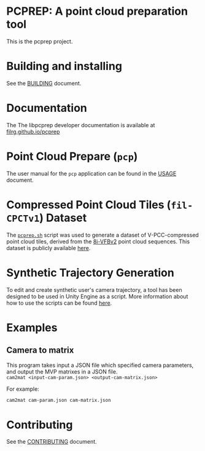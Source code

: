 # PCPREP: A point cloud preparation tool

This is the pcprep project.

# Building and installing

See the [BUILDING](https://github.com/filrg/pcprep/BUILDING.md) document.

# Documentation

The The libpcprep developer documentation is available at [filrg.github.io/pcprep](https://filrg.github.io/pcprep) 

# Point Cloud Prepare (`pcp`)

The user manual for the `pcp` application can be found in the [USAGE](https://github.com/filrg/pcprep/USAGE.md) document.

# Compressed Point Cloud Tiles (`fil-CPCTv1`) Dataset  

The [`pcprep.sh`](pcprep.sh) script was used to generate a dataset of V-PCC-compressed point cloud tiles, derived from the [8i-VFBv2](http://plenodb.jpeg.org/pc/8ilabs) point cloud sequences. This dataset is publicly available [here](https://drive.google.com/drive/folders/1qQp4go6xP--utvJNhyrMi8RexRt6J5Dh).

# Synthetic Trajectory Generation

To edit and create synthetic user's camera trajectory, a tool has been designed to be used in Unity Engine as a script. More information about how to use the scripts can be found [here](https://github.com/nghiantran03/Camera-Path-Tool).

# Examples
## Camera to matrix

This program takes input a JSON file which specified camera parameters, and output the MVP matrixes in a JSON file.
<br/>`cam2mat <input-cam-param.json> <output-cam-matrix.json>`<br/>

For example:
```sh
cam2mat cam-param.json cam-matrix.json
```

# Contributing

See the [CONTRIBUTING](https://github.com/filrg/pcprep/CONTRIBUTING.md) document.

